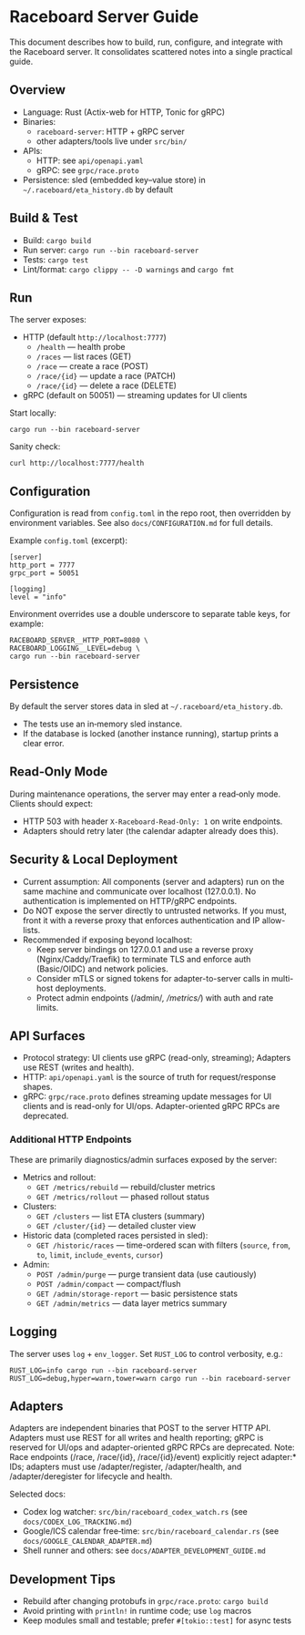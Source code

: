 # Raceboard Server Guide

This document describes how to build, run, configure, and integrate with the Raceboard server. It consolidates scattered notes into a single practical guide.

## Overview
- Language: Rust (Actix-web for HTTP, Tonic for gRPC)
- Binaries:
  - `raceboard-server`: HTTP + gRPC server
  - other adapters/tools live under `src/bin/`
- APIs:
  - HTTP: see `api/openapi.yaml`
  - gRPC: see `grpc/race.proto`
- Persistence: sled (embedded key–value store) in `~/.raceboard/eta_history.db` by default

## Build & Test
- Build: `cargo build`
- Run server: `cargo run --bin raceboard-server`
- Tests: `cargo test`
- Lint/format: `cargo clippy -- -D warnings` and `cargo fmt`

## Run
The server exposes:
- HTTP (default `http://localhost:7777`)
  - `/health` — health probe
  - `/races` — list races (GET)
  - `/race` — create a race (POST)
  - `/race/{id}` — update a race (PATCH)
  - `/race/{id}` — delete a race (DELETE)
- gRPC (default on 50051) — streaming updates for UI clients

Start locally:
```
cargo run --bin raceboard-server
```
Sanity check:
```
curl http://localhost:7777/health
```

## Configuration
Configuration is read from `config.toml` in the repo root, then overridden by environment variables. See also `docs/CONFIGURATION.md` for full details.

Example `config.toml` (excerpt):
```
[server]
http_port = 7777
grpc_port = 50051

[logging]
level = "info"
```

Environment overrides use a double underscore to separate table keys, for example:
```
RACEBOARD_SERVER__HTTP_PORT=8080 \
RACEBOARD_LOGGING__LEVEL=debug \
cargo run --bin raceboard-server
```

## Persistence
By default the server stores data in sled at `~/.raceboard/eta_history.db`.
- The tests use an in‑memory sled instance.
- If the database is locked (another instance running), startup prints a clear error.

## Read‑Only Mode
During maintenance operations, the server may enter a read‑only mode. Clients should expect:
- HTTP 503 with header `X-Raceboard-Read-Only: 1` on write endpoints.
- Adapters should retry later (the calendar adapter already does this).

## Security & Local Deployment
- Current assumption: All components (server and adapters) run on the same machine and communicate over localhost (127.0.0.1). No authentication is implemented on HTTP/gRPC endpoints.
- Do NOT expose the server directly to untrusted networks. If you must, front it with a reverse proxy that enforces authentication and IP allow-lists.
- Recommended if exposing beyond localhost:
  - Keep server bindings on 127.0.0.1 and use a reverse proxy (Nginx/Caddy/Traefik) to terminate TLS and enforce auth (Basic/OIDC) and network policies.
  - Consider mTLS or signed tokens for adapter-to-server calls in multi-host deployments.
  - Protect admin endpoints (/admin/*, /metrics/*) with auth and rate limits.

## API Surfaces
- Protocol strategy: UI clients use gRPC (read-only, streaming); Adapters use REST (writes and health).
- HTTP: `api/openapi.yaml` is the source of truth for request/response shapes.
- gRPC: `grpc/race.proto` defines streaming update messages for UI clients and is read-only for UI/ops. Adapter-oriented gRPC RPCs are deprecated.

### Additional HTTP Endpoints
These are primarily diagnostics/admin surfaces exposed by the server:
- Metrics and rollout:
  - `GET /metrics/rebuild` — rebuild/cluster metrics
  - `GET /metrics/rollout` — phased rollout status
- Clusters:
  - `GET /clusters` — list ETA clusters (summary)
  - `GET /cluster/{id}` — detailed cluster view
- Historic data (completed races persisted in sled):
  - `GET /historic/races` — time-ordered scan with filters (`source`, `from`, `to`, `limit`, `include_events`, `cursor`)
- Admin:
  - `POST /admin/purge` — purge transient data (use cautiously)
  - `POST /admin/compact` — compact/flush
  - `GET /admin/storage-report` — basic persistence stats
  - `GET /admin/metrics` — data layer metrics summary

## Logging
The server uses `log` + `env_logger`. Set `RUST_LOG` to control verbosity, e.g.:
```
RUST_LOG=info cargo run --bin raceboard-server
RUST_LOG=debug,hyper=warn,tower=warn cargo run --bin raceboard-server
```

## Adapters
Adapters are independent binaries that POST to the server HTTP API. Adapters must use REST for all writes and health reporting; gRPC is reserved for UI/ops and adapter-oriented gRPC RPCs are deprecated. Note: Race endpoints (/race, /race/{id}, /race/{id}/event) explicitly reject adapter:* IDs; adapters must use /adapter/register, /adapter/health, and /adapter/deregister for lifecycle and health.

Selected docs:
- Codex log watcher: `src/bin/raceboard_codex_watch.rs` (see `docs/CODEX_LOG_TRACKING.md`)
- Google/ICS calendar free‑time: `src/bin/raceboard_calendar.rs` (see `docs/GOOGLE_CALENDAR_ADAPTER.md`)
- Shell runner and others: see `docs/ADAPTER_DEVELOPMENT_GUIDE.md`

## Development Tips
- Rebuild after changing protobufs in `grpc/race.proto`: `cargo build`
- Avoid printing with `println!` in runtime code; use `log` macros
- Keep modules small and testable; prefer `#[tokio::test]` for async tests

